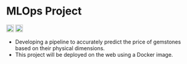# MLOps Project

<!-- Badges -->
<img alt="Python Badge" src="https://img.shields.io/badge/Python-3776AB?style=for-the-badge&logo=python&logoColor=white" style="height:20px;">
<img alt="License Badge" src="https://img.shields.io/github/license/abhandary14/mlops_project" style="height:20px;"> 


<!-- Project Description -->

- Developing a pipeline to accurately predict the price of gemstones based on their physical dimensions.
- This project will be deployed on the web using a Docker image.